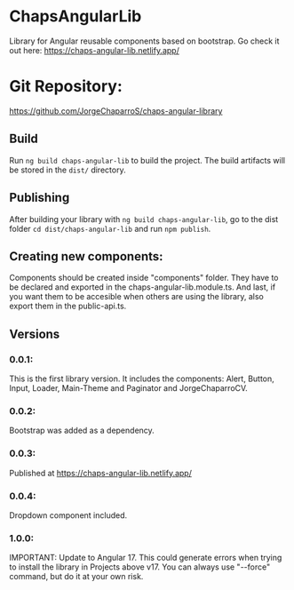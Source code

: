 # ChapsAngularLib

Library for Angular reusable components based on bootstrap. Go check it out here: https://chaps-angular-lib.netlify.app/

# Git Repository:

https://github.com/JorgeChaparroS/chaps-angular-library

## Build

Run `ng build chaps-angular-lib` to build the project. The build artifacts will be stored in the `dist/` directory.

## Publishing

After building your library with `ng build chaps-angular-lib`, go to the dist folder `cd dist/chaps-angular-lib` and run `npm publish`.

## Creating new components: 
Components should be created inside "components" folder. They have to be declared and exported in the chaps-angular-lib.module.ts. And last, if you want them to be accesible when others are using the library, also export them in the public-api.ts. 

## Versions

### 0.0.1:
This is the first library version. It includes the components: Alert, Button, Input, Loader, Main-Theme and Paginator and JorgeChaparroCV. 

### 0.0.2:
Bootstrap was added as a dependency. 

### 0.0.3: 
Published at https://chaps-angular-lib.netlify.app/

### 0.0.4: 
Dropdown component included.  

### 1.0.0: 
IMPORTANT: Update to Angular 17. This could generate errors when trying to install the library in Projects above v17. You can always use "--force" command, but do it at your own risk.  